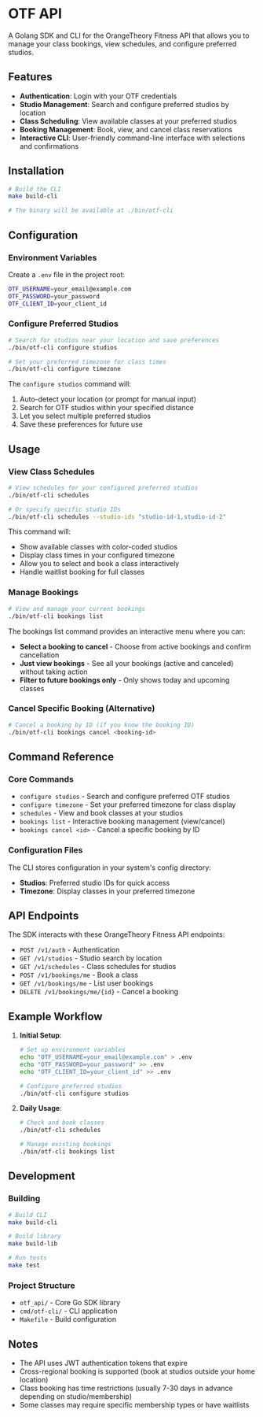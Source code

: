 # OTF API

A Golang SDK and CLI for the OrangeTheory Fitness API that allows you to manage your class bookings, view schedules, and configure preferred studios.

## Features

- **Authentication**: Login with your OTF credentials
- **Studio Management**: Search and configure preferred studios by location
- **Class Scheduling**: View available classes at your preferred studios
- **Booking Management**: Book, view, and cancel class reservations
- **Interactive CLI**: User-friendly command-line interface with selections and confirmations

## Installation

```bash
# Build the CLI
make build-cli

# The binary will be available at ./bin/otf-cli
```

## Configuration

### Environment Variables

Create a `.env` file in the project root:

```bash
OTF_USERNAME=your_email@example.com
OTF_PASSWORD=your_password
OTF_CLIENT_ID=your_client_id
```

### Configure Preferred Studios

```bash
# Search for studios near your location and save preferences
./bin/otf-cli configure studios

# Set your preferred timezone for class times
./bin/otf-cli configure timezone
```

The `configure studios` command will:
1. Auto-detect your location (or prompt for manual input)
2. Search for OTF studios within your specified distance
3. Let you select multiple preferred studios
4. Save these preferences for future use

## Usage

### View Class Schedules

```bash
# View schedules for your configured preferred studios
./bin/otf-cli schedules

# Or specify specific studio IDs
./bin/otf-cli schedules --studio-ids "studio-id-1,studio-id-2"
```

This command will:
- Show available classes with color-coded studios
- Display class times in your configured timezone
- Allow you to select and book a class interactively
- Handle waitlist booking for full classes

### Manage Bookings

```bash
# View and manage your current bookings
./bin/otf-cli bookings list
```

The bookings list command provides an interactive menu where you can:
- **Select a booking to cancel** - Choose from active bookings and confirm cancellation
- **Just view bookings** - See all your bookings (active and canceled) without taking action
- **Filter to future bookings only** - Only shows today and upcoming classes

### Cancel Specific Booking (Alternative)

```bash
# Cancel a booking by ID (if you know the booking ID)
./bin/otf-cli bookings cancel <booking-id>
```

## Command Reference

### Core Commands

- `configure studios` - Search and configure preferred OTF studios
- `configure timezone` - Set your preferred timezone for class display
- `schedules` - View and book classes at your studios
- `bookings list` - Interactive booking management (view/cancel)
- `bookings cancel <id>` - Cancel a specific booking by ID

### Configuration Files

The CLI stores configuration in your system's config directory:
- **Studios**: Preferred studio IDs for quick access
- **Timezone**: Display classes in your preferred timezone

## API Endpoints

The SDK interacts with these OrangeTheory Fitness API endpoints:

- `POST /v1/auth` - Authentication
- `GET /v1/studios` - Studio search by location
- `GET /v1/schedules` - Class schedules for studios  
- `POST /v1/bookings/me` - Book a class
- `GET /v1/bookings/me` - List user bookings
- `DELETE /v1/bookings/me/{id}` - Cancel a booking

## Example Workflow

1. **Initial Setup**:
   ```bash
   # Set up environment variables
   echo "OTF_USERNAME=your_email@example.com" > .env
   echo "OTF_PASSWORD=your_password" >> .env
   echo "OTF_CLIENT_ID=your_client_id" >> .env
   
   # Configure preferred studios
   ./bin/otf-cli configure studios
   ```

2. **Daily Usage**:
   ```bash
   # Check and book classes
   ./bin/otf-cli schedules
   
   # Manage existing bookings
   ./bin/otf-cli bookings list
   ```

## Development

### Building

```bash
# Build CLI
make build-cli

# Build library
make build-lib

# Run tests
make test
```

### Project Structure

- `otf_api/` - Core Go SDK library
- `cmd/otf-cli/` - CLI application
- `Makefile` - Build configuration

## Notes

- The API uses JWT authentication tokens that expire
- Cross-regional booking is supported (book at studios outside your home location)
- Class booking has time restrictions (usually 7-30 days in advance depending on studio/membership)
- Some classes may require specific membership types or have waitlists